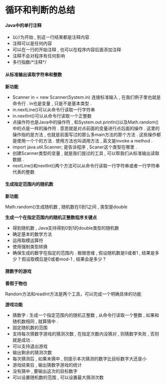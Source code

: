 # 循环和判断的总结

#### Java中的单行注释

* 以//为开始 , 到这一行结束都是注释内容
* 注释可以是任何内容
* 可以在一行的开始注释 , 也可以在程序内容后面添加注释
* 注释不会对程序有任何影响
* 多行指数/\*注释\*/

#### 从标准输出读取字符串和整数

**新功能**

* Scanner in = new Scanner\(System.in\) 连接标准输入 , 在我们例子里也就是命令行 . in也是变量 , 只是不是基本类型 . 
* in.nextLine\(\)可以从命令行读取一行字符串
* in.nextInt\(\)可以从命令行读取一个正整数
* 点操作符也是Java中的操作符 , 和System.out.println\(\)以及Math.random\(\)中的点是一样的操作符 . 意思就是对点前面的变量进行点后面的操作 . 这里的操作指的是方法 , 也就是前面写过的那么多main方法的那个方法 . 这些操作都是使用一个个的方法 . 使用方法也叫调用方法 , 英文是invoke a method . 
* import java.util.Scanner; 是告诉程序 , Scaner这个类型在哪里 . 
* 创建Scanner类型的变量 , 就是我们提过的工具 , 可以帮我们从标准输出读取数据 . 
* nextLine\(\)和nextInt\(\)两个方法可以从命令行读取一行字符串或者一行字符串代表的整数

#### 生成指定范围内的随机数

**新功能**

Math.random\(\)生成随机数 , 随机数在0到1之间 , 类型是double

**生成一个在指定范围内的随机正整数程序关键点**

* 得到随机数 , Java支持得到0到1的double类型的随机数
* 确定基本的数学方法
* 运用取模运算符
* 使用强制类型转换
* 确保生成的数字在指定的范围内 . 极限思维 , 假设随机数是0或者1 , 结果是多少 ? 假设取模后是0或者mod-1 , 结果会是多少 ?

#### 猜数字的游戏

**善假于物也**

Random方法和readInt方法是两个工具，可以完成一个明确具体的功能

**游戏功能**

* 猜数字 : 生成一个指定范围内的随机正整数 , 从命令行读取一个整数 , 如果和随机数相同 , 就算猜中 . 
* 固定随机数的范围
* 支持每次猜数字游戏的猜测次数 , 在指定次数内没猜对 , 则猜数字失败 , 否则就是成功 . 
* 可以支持退出游戏
* 输出剩余的猜测次数
* 每次猜测后 , 如果未猜中 , 则提示本次猜测的数字比目标数字大还是小
* 游戏结束后 , 输出猜数字游戏的统计
* 没有猜中 , 要输出这次的目标数字
* 可以设置随机数的范围 , 可以设置最大猜测次数



